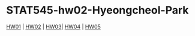# STAT545-hw02-Hyeongcheol-Park

[HW01](https://github.com/aiod01/STAT545-hw01-Hyeongcheol-Park) | 
[HW02](https://github.com/aiod01/STAT545-hw02-Hyeongcheol-Park/blob/master/Exploring_Gapminder_for_HW2.md) |
[HW03](https://github.com/aiod01/STAT545-hw-Hyeongcheol-Park/blob/master/hw03/hw03-hyeongcheol-park.md)|
[HW04](https://github.com/aiod01/STAT545-hw-Hyeongcheol-Park/blob/master/Hw04/hw04.md) |
[HW05](https://github.com/aiod01/STAT545-hw-Hyeongcheol-Park/blob/master/Hw05/hw05.md)









